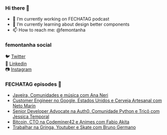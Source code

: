 ### Hi there 👋

- 🔭 I’m currently working on FECHATAG podcast
- 🌱 I’m currently learning about design better components
- 📫 How to reach me: @femontanha

### femontanha social

🐦 [Twitter](https://twitter.com/femontanha)<br>
💼 [Linkedin](https://www.linkedin.com/in/femontanha)<br>
📷 [Instagram](http://instagram.com/fellipeazambuja)<br>

### FECHATAG episodes 🎤

<!-- BLOG-POST-LIST:START -->
- [Javeira, Comunidades e música com Ana Neri](https://anchor.fm/fechatagpodcast/episodes/Javeira--Comunidades-e-msica-com-Ana-Neri-e174kl0)
- [Customer Engineer no Google, Estados Unidos e Cerveja Artesanal com Neto Marin](https://anchor.fm/fechatagpodcast/episodes/Customer-Engineer-no-Google--Estados-Unidos-e-Cerveja-Artesanal-com-Neto-Marin-e16qj4c)
- [Senior Developer Advocate na Auth0, Comunidade Python e Tricô com Jessica Temporal](https://anchor.fm/fechatagpodcast/episodes/Senior-Developer-Advocate-na-Auth0--Comunidade-Python-e-Tric-com-Jessica-Temporal-e16leum)
- [Bitcoin, CTO na Codeminer42 e Animes com Fabio Akita](https://anchor.fm/fechatagpodcast/episodes/Bitcoin--CTO-na-Codeminer42-e-Animes-com-Fabio-Akita-e16g3q1)
- [Trabalhar na Gringa, Youtuber e Skate com Bruno Germano](https://anchor.fm/fechatagpodcast/episodes/Trabalhar-na-Gringa--Youtuber-e-Skate-com-Bruno-Germano-e16bkv7)
<!-- BLOG-POST-LIST:END -->